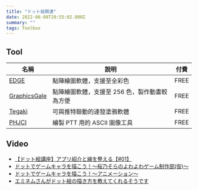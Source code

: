 ```yaml
---
title: "ドット絵関連"
date: 2022-06-08T20:55:02.000Z
summary: ""
tags: Toolbox
---
```


## Tool

| 名稱                                                                                     | 說明                                          | 付費 |
| ---------------------------------------------------------------------------------------- | --------------------------------------------- | ---- |
| [EDGE](http://takabosoft.com/win)                                                        | 點陣繪圖軟體，支援至全彩色                    | FREE |
| [GraphicsGale](https://graphicsgale.com/us/)                                             | 點陣繪圖軟體，支援至 256 色，製作動畫較為方便 | FREE |
| [Tegaki](https://www.kannagi.net/TEGAKI/)                                                | 可與推特聯動的速發塗鴉軟體                    | FREE |
| [PHJCI](https://bach.ccu.edu.tw/Site/nu13754/Media/dir_52aecfed62c6f/dir_52aecfef57e4c/) | 繪製 PTT 用的 ASCII 圖像工具                  | FREE |

## Video

- [【ドット絵講座】アプリ紹介と線を整える【#01】](https://www.youtube.com/watch?v=K5ugpk7A8Q8)
- [ドットでゲームキャラを描こう！～桜乃そらのよわよわゲーム制作部(仮)～](https://www.nicovideo.jp/watch/sm36034396)
- [ドットでゲームキャラを描こう！～アニメーション～](https://www.nicovideo.jp/watch/sm36120470)
- [エミネムさんがドット絵の描き方を教えてくれるそうです](https://www.nicovideo.jp/watch/sm32752899)
